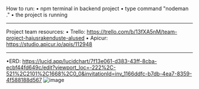 How to run:
• npm terminal in backend project
• type command "nodeman ."
• the project is running

----------------------------------
Project team resources:
• Trello: https://trello.com/b/13fXA5nM/team-project-hajusrakenduste-alused
• Apicur: https://studio.apicur.io/apis/112948

----------------------------------
•ERD: https://lucid.app/lucidchart/7f13e061-d383-43ff-8cba-ecbf44fd649c/edit?viewport_loc=-222%2C-521%2C2101%2C1668%2C0_0&invitationId=inv_1166ddfc-b7db-4ea7-8359-4f588188d567
![image](https://github.com/user-attachments/assets/9c000a31-dc85-4f44-8f0a-74a890580ea4)

